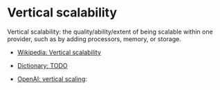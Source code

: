 # Vertical scalability

Vertical scalability: the quality/ability/extent of being scalable within one provider, such as by adding processors, memory, or storage.

<div data-chatgpt-prompt="explain vertical scalability
 (system quality attribute, non-functional requirement, cross-functional contraint)"></div>

* [Wikipedia: Vertical scalability](https://wikipedia.org/wiki/Vertical%20scalability)

* [Dictionary: TODO](https://www.dictionary.com/browse/TODO)

* [OpenAI: vertical scaling](https:://openai.com): <div data-chatgpt-prompt="define vertical scaling (computers and software)"></div>
